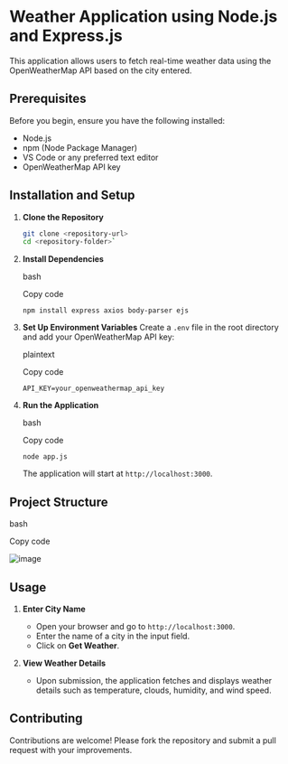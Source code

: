 # Weather Application using Node.js and Express.js

This application allows users to fetch real-time weather data using the OpenWeatherMap API based on the city entered.

## Prerequisites

Before you begin, ensure you have the following installed:

- Node.js
- npm (Node Package Manager)
- VS Code or any preferred text editor
- OpenWeatherMap API key

## Installation and Setup

1. **Clone the Repository**
   ```bash
   git clone <repository-url>
   cd <repository-folder>` 

2.  **Install Dependencies**
    
    bash
    
    Copy code
    
    `npm install express axios body-parser ejs` 
    
3.  **Set Up Environment Variables** Create a `.env` file in the root directory and add your OpenWeatherMap API key:
    
    plaintext
    
    Copy code
    
    `API_KEY=your_openweathermap_api_key` 
    
4.  **Run the Application**
    
    bash
    
    Copy code
    
    `node app.js` 
    
    The application will start at `http://localhost:3000`.
    

## Project Structure

bash

Copy code

![image](https://github.com/sridhar39973/WeatherApp/assets/100403258/083fb73b-39f8-4f59-bfbf-37aa697bacff)

## Usage

1.  **Enter City Name**
    
    -   Open your browser and go to `http://localhost:3000`.
    -   Enter the name of a city in the input field.
    -   Click on **Get Weather**.
2.  **View Weather Details**
    
    -   Upon submission, the application fetches and displays weather details such as temperature, clouds, humidity, and wind speed.

## Contributing

Contributions are welcome! Please fork the repository and submit a pull request with your improvements.
